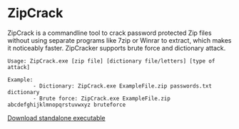 # ZipCrack
ZipCrack is a commandline tool to crack password protected Zip files without using separate programs like 7zip or Winrar to extract, which makes it noticeably faster.
ZipCracker supports brute force and dictionary attack.
```
Usage: ZipCrack.exe [zip file] [dictionary file/letters] [type of attack]

Example:
        - Dictionary: ZipCrack.exe ExampleFile.zip passwords.txt dictionary
        - Brute force: ZipCrack.exe ExampleFile.zip abcdefghijklmnopqrstuvwxyz bruteforce
```

[Download standalone executable](https://github.com/henriksb/ZipCrack/raw/master/ZipCrack.exe)

